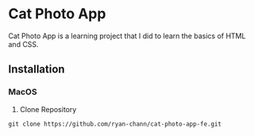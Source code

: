 # Cat Photo App
Cat Photo App is a learning project that I did to learn the basics of HTML and CSS.

## Installation

### MacOS
1. Clone Repository
```
git clone https://github.com/ryan-chann/cat-photo-app-fe.git
```
